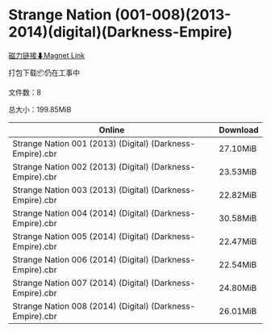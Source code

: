 # Strange Nation (001-008)(2013-2014)(digital)(Darkness-Empire)

[磁力链接⬇Magnet Link](magnet:?xt=urn:btih:b2b563d50aa956ad3c908fa425b5210ace560c36&dn=Strange%20Nation%20%28001-008%29%282013-2014%29%28digital%29%28Darkness-Empire%29)

打包下载📦仍在工事中

文件数：8

总大小：199.85MiB

Online | Download
--- | ---
Strange Nation 001 (2013) (Digital) (Darkness-Empire).cbr | 27.10MiB
Strange Nation 002 (2013) (Digital) (Darkness-Empire).cbr | 23.53MiB
Strange Nation 003 (2013) (Digital) (Darkness-Empire).cbr | 22.82MiB
Strange Nation 004 (2014) (Digital) (Darkness-Empire).cbr | 30.58MiB
Strange Nation 005 (2014) (Digital) (Darkness-Empire).cbr | 22.47MiB
Strange Nation 006 (2014) (Digital) (Darkness-Empire).cbr | 22.54MiB
Strange Nation 007 (2014) (Digital) (Darkness-Empire).cbr | 24.80MiB
Strange Nation 008 (2014) (Digital) (Darkness-Empire).cbr | 26.01MiB